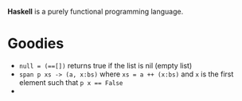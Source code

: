 
**Haskell** is a purely functional programming language.


# Goodies
- `null = (==[])` returns true if the list is nil (empty list)
- `span p xs -> (a, x:bs)` where `xs = a ++ (x:bs)` and `x` is the first element such that `p x == False`
- 